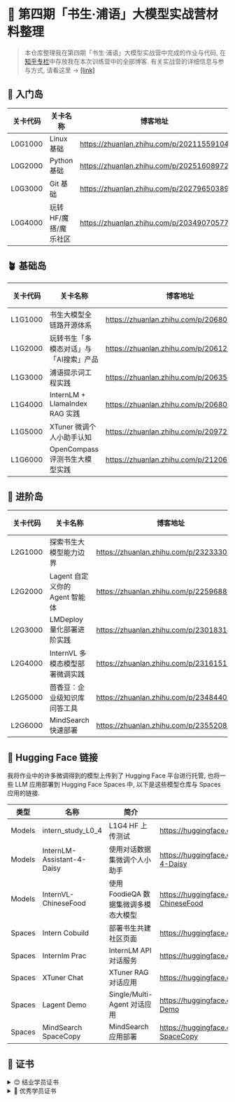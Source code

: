 # 💪 第四期「书生·浦语」大模型实战营材料整理

> 本仓库整理我在第四期「书生·浦语」大模型实战营中完成的作业与代码, 在[知乎专栏](https://www.zhihu.com/column/c_1866541504971022336)中存放我在本次训练营中的全部博客.
> 有关实战营的详细信息与参与方式, 请看这里 $\longrightarrow$ [[link]](https://internlm.intern-ai.org.cn/developers/activity)

## 🌱 入门岛

| 关卡代码 | 关卡名称 |  博客地址  | 源代码目录  |
| ------ | ---- | ------ |------ |
| L0G1000   |  Linux 基础  | https://zhuanlan.zhihu.com/p/20211559104 | [./src/L0](./src/L0/) |
| L0G2000   |   Python 基础   | https://zhuanlan.zhihu.com/p/20251608972 | [./src/L0](./src/L0/) |
| L0G3000   |  Git 基础   | https://zhuanlan.zhihu.com/p/20279650389 | [./src/L0](./src/L0/) |
| L0G4000   |  玩转HF/魔搭/魔乐社区   | https://zhuanlan.zhihu.com/p/20349070577 | [./src/L0](./src/L0/) |

## 🪴 基础岛

| 关卡代码 | 关卡名称 |  博客地址  | 源代码目录  |
| ------ | ---- | ------ |------ |
| L1G1000   |  书生大模型全链路开源体系  | https://zhuanlan.zhihu.com/p/20680528206 | [./src/L1](./src/L1/) |
| L1G2000   |   玩转书生「多模态对话」与「AI搜索」产品   | https://zhuanlan.zhihu.com/p/20612685839 | [./src/L1](./src/L1/) |
| L1G3000   |  浦语提示词工程实践   | https://zhuanlan.zhihu.com/p/20635017468 | [./src/L1](./src/L1/) |
| L1G4000   |  InternLM + LlamaIndex RAG 实践   | https://zhuanlan.zhihu.com/p/20680528206 | [./src/L1](./src/L1/) |
| L1G5000   |  XTuner 微调个人小助手认知   | https://zhuanlan.zhihu.com/p/20972860078 | [./src/L1](./src/L1/) |
| L1G6000   |  OpenCompass 评测书生大模型实践   | https://zhuanlan.zhihu.com/p/21206895488 | [./src/L1](./src/L1/) |

## 🌳 进阶岛

| 关卡代码 | 关卡名称 |  博客地址  | 源代码目录  |
| ------ | ---- | ------ |------ |
| L2G1000   |  探索书生大模型能力边界  | https://zhuanlan.zhihu.com/p/23233308541 | [./src/L2](./src/L2/) |
| L2G2000   |   Lagent 自定义你的 Agent 智能体   | https://zhuanlan.zhihu.com/p/22596889997 | [./src/L2](./src/L2/) |
| L2G3000   |  LMDeploy 量化部署进阶实践  | https://zhuanlan.zhihu.com/p/23018314706 | [./src/L2](./src/L2/) |
| L2G4000   |  InternVL 多模态模型部署微调实践   | https://zhuanlan.zhihu.com/p/23161515847 | [./src/L2](./src/L2/) |
| L2G5000   |  茴香豆：企业级知识库问答工具   | https://zhuanlan.zhihu.com/p/23484402771 | [./src/L2](./src/L2/) |
| L2G6000   |  MindSearch 快速部署   | https://zhuanlan.zhihu.com/p/23552082391 | [./src/L2](./src/L2/) |

## 💫 Hugging Face 链接

我将作业中的许多微调得到的模型上传到了 Hugging Face 平台进行托管, 也将一些 LLM 应用部署到 Hugging Face Spaces 中, 以下是这些模型仓库与 Spaces 应用的链接.

| 类型 | 名称 |  简介  | 链接  |
| ------ | ---- | ------ |------ |
| Models   |  intern_study_L0_4  | L1G4 HF 上传测试 | https://huggingface.co/D4isyC/intern_study_L0_4 |
| Models   |   InternLM-Assistant-4-Daisy   | 使用对话数据集微调个人小助手 | https://huggingface.co/D4isyC/InternLM-Assistant-4-Daisy |
| Models   |  InternVL-ChineseFood  | 使用 FoodieQA 数据集微调多模态大模型 | https://huggingface.co/D4isyC/InternVL-ChineseFood |
| Spaces   |  Intern Cobuild   | 部署书生共建社区页面 | https://huggingface.co/spaces/D4isyC/intern_cobuild |
| Spaces   |  Internlm Prac   |  InternLM API 对话服务 | https://huggingface.co/spaces/D4isyC/internlm-prac |
| Spaces   |  XTuner Chat   |  XTuner RAG 对话应用 | https://huggingface.co/spaces/D4isyC/XTuner-Chat |
| Spaces   |  Lagent Demo   |  Single/Multi-Agent 对话应用 | https://huggingface.co/spaces/D4isyC/Lagent-Demo |
| Spaces   |  MindSearch SpaceCopy   |  MindSearch 应用部署 | https://huggingface.co/spaces/D4isyC/MindSearch-SpaceCopy |

## 👏 证书

<details>

<summary>😊 结业学员证书</summary>

![image](./assets/InternLM-Graduate.png)

</details>

<details>

<summary>🤩 优秀学员证书</summary>

![image](./assets/InternLM-Excellent.png)

</details>